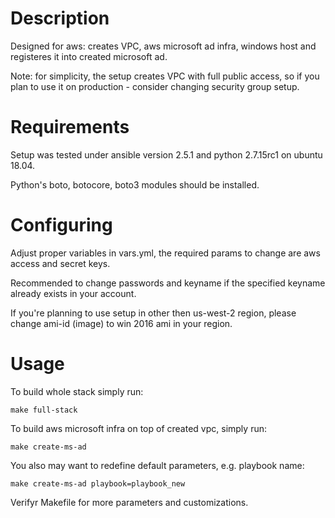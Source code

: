 # Description

Designed for aws: creates VPC, aws microsoft ad infra, windows host and registeres it into created microsoft ad.

Note: for simplicity, the setup creates VPC with full public access, so if you plan to use it on production - consider changing security group setup.

# Requirements

Setup was tested under ansible version 2.5.1 and python 2.7.15rc1 on ubuntu 18.04.

Python's boto, botocore, boto3 modules should be installed.

# Configuring

Adjust proper variables in vars.yml, the required params to change are aws access and secret keys. 

Recommended to change passwords and keyname if the specified keyname already exists in your account.

If you're planning to use setup in other then us-west-2 region, please change ami-id (image) to win 2016 ami in your region. 

# Usage

To build whole stack simply run:
```
make full-stack
```
To build aws microsoft infra on top of created vpc, simply run:
```
make create-ms-ad
```
You also may want to redefine default parameters, e.g. playbook name:
```
make create-ms-ad playbook=playbook_new
```
Verifyr Makefile for more parameters and customizations.
